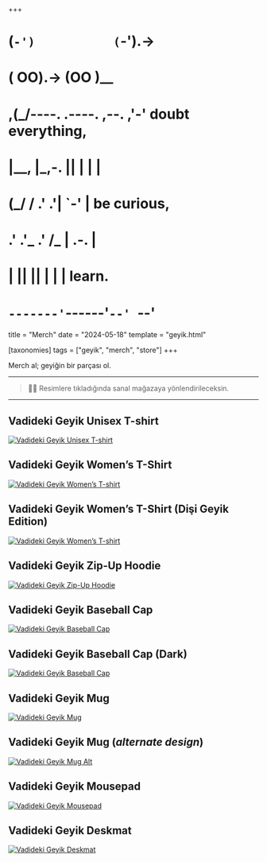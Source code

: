 +++
#   (`-')           (`-').->
#   ( OO).->        (OO )__
# ,(_/----. .----. ,--. ,'-' doubt everything,
# |__,    |\_,-.  ||  | |  |
#  (_/   /    .' .'|  `-'  | be curious,
#  .'  .'_  .'  /_ |  .-.  |
# |       ||      ||  | |  | learn.
# `-------'`------'`--' `--'

title = "Merch"
date = "2024-05-18"
template = "geyik.html"

[taxonomies]
tags = ["geyik", "merch", "store"]
+++


Merch al; geyiğin bir parçası ol.

<hr>

> 💁‍♀️ Resimlere tıkladığında sanal mağazaya yönlendirileceksin.

<hr>

## Vadideki Geyik Unisex T-shirt

<a href="https://store.streamelements.com/zerotoherodev/product/bE0eGwrvTqmspHDaiHH2ig"><img src="https://geyik.z2h.dev/merch/mens-t-shirt.png"
style="max-width:500px"
alt="Vadideki Geyik Unisex T-shirt"/></a>

## Vadideki Geyik Women’s T-Shirt

<a href="https://store.streamelements.com/zerotoherodev/product/x1P9jUu6Rviwv5RHZR57Yg"><img src="https://geyik.z2h.dev/merch/womens-t-shirt-deer.png"
style="max-width:500px"
alt="Vadideki Geyik Women’s T-shirt"/></a>

## Vadideki Geyik Women’s T-Shirt (Dişi Geyik Edition)

<a href="https://store.streamelements.com/zerotoherodev/product/DO79AWIlSGyihJjv-5TRqA"><img src="https://geyik.z2h.dev/merch/womens-t-shirt-doe.png"
style="max-width:500px"
alt="Vadideki Geyik Women’s T-shirt"/></a>

## Vadideki Geyik Zip-Up Hoodie

<a href="https://store.streamelements.com/zerotoherodev/product/651cfb6f5a3fccc6e9ce63dc"><img src="https://geyik.z2h.dev/merch/hoodie.png"
style="max-width:500px"
alt="Vadideki Geyik Zip-Up Hoodie"/></a>

## Vadideki Geyik Baseball Cap

<a href="https://store.streamelements.com/zerotoherodev/product/wTOqqC6IRdez6d6pgzmfuw"><img src="https://geyik.z2h.dev/merch/baseball-cap.png"
style="max-width:500px"
alt="Vadideki Geyik Baseball Cap"/></a>

## Vadideki Geyik Baseball Cap (Dark)

<a href="https://store.streamelements.com/zerotoherodev/product/vmHunGibRCWq4zL_kgrPFA"><img src="https://geyik.z2h.dev/merch/baseball-cap-dark.png"
style="max-width:500px"
alt="Vadideki Geyik Baseball Cap"/></a>

## Vadideki Geyik Mug

<a href="https://store.streamelements.com/zerotoherodev/product/651cf0ad301cfc51acb4dc0e?cartId=OJuliOY7Sha-25oeNUo6rg"><img src="https://geyik.z2h.dev/merch/mug.png"
style="max-width:500px"
alt="Vadideki Geyik Mug"/></a>

## Vadideki Geyik Mug (*alternate design*)

<a href="https://store.streamelements.com/zerotoherodev/product/651cef7e6472477c40f72a13?cartId=OJuliOY7Sha-25oeNUo6rg"><img src="https://geyik.z2h.dev/merch/mug-alt.png"
style="max-width:500px"
alt="Vadideki Geyik Mug Alt"/></a>

## Vadideki Geyik Mousepad

<a href="https://store.streamelements.com/zerotoherodev/product/651ceefec9b0535d81cd86e1?cartId=OJuliOY7Sha-25oeNUo6rg"><img src="https://geyik.z2h.dev/merch/mousepad.png"
style="max-width:500px"
alt="Vadideki Geyik Mousepad"/></a>

## Vadideki Geyik Deskmat

<a href="https://store.streamelements.com/zerotoherodev/product/651cee877c1a7c5c4cba583f?cartId=OJuliOY7Sha-25oeNUo6rg"><img src="https://geyik.z2h.dev/merch/deskmat.png"
style="max-width:500px"
alt="Vadideki Geyik Deskmat"/></a>